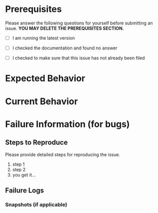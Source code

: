 # Prerequisites

Please answer the following questions for yourself before submitting an issue. **YOU MAY DELETE THE PREREQUISITES SECTION.**

- [ ] I am running the latest version
- [ ] I checked the documentation and found no answer
- [ ] I checked to make sure that this issue has not already been filed


# Expected Behavior
<!--Please describe the behavior you are expecting-->


# Current Behavior
<!--What is the current behavior?-->


# Failure Information (for bugs)
<!--Please help provide information about the failure if this is a bug. If it is not a bug, please remove the rest of this template.-->


## Steps to Reproduce

Please provide detailed steps for reproducing the issue.

1. step 1
2. step 2
3. you get it...


## Failure Logs

<!--Please include any relevant log snippets or files here.-->


### Snapshots (if applicable)
<!-- include a sanpshot here if you think a it will help to further describe the issue clearly-->